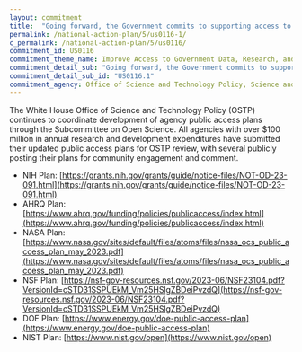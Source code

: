 ```yaml
---
layout: commitment
title:  "Going forward, the Government commits to supporting access to Federally-funded science and data through several mechanisms, including through the National Science and Technology Council’s Subcommittee on Open Science;"
permalink: /national-action-plan/5/us0116-1/
c_permalink: /national-action-plan/5/us0116/
commitment_id: US0116
commitment_theme_name: Improve Access to Government Data, Research, and Information
commitment_detail_sub: "Going forward, the Government commits to supporting access to Federally-funded science and data through several mechanisms, including through the National Science and Technology Council’s Subcommittee on Open Science;"
commitment_detail_sub_id: "US0116.1"
commitment_agency: Office of Science and Technology Policy, Science and Society team
---
```


The White House Office of Science and Technology Policy (OSTP) continues to coordinate development of agency public access plans through the Subcommittee on Open Science. All agencies with over $100 million in annual research and development expenditures have submitted their updated public access plans for OSTP review, with several publicly posting their plans for community engagement and comment.

* NIH Plan: [https://grants.nih.gov/grants/guide/notice-files/NOT-OD-23-091.html](https://grants.nih.gov/grants/guide/notice-files/NOT-OD-23-091.html)
* AHRQ Plan: [https://www.ahrq.gov/funding/policies/publicaccess/index.html](https://www.ahrq.gov/funding/policies/publicaccess/index.html) 
* NASA Plan: [https://www.nasa.gov/sites/default/files/atoms/files/nasa_ocs_public_access_plan_may_2023.pdf](https://www.nasa.gov/sites/default/files/atoms/files/nasa_ocs_public_access_plan_may_2023.pdf)
* NSF Plan: [https://nsf-gov-resources.nsf.gov/2023-06/NSF23104.pdf?VersionId=cSTD31SSPUEkM_Vm25HSlgZBDeiPvzdQ](https://nsf-gov-resources.nsf.gov/2023-06/NSF23104.pdf?VersionId=cSTD31SSPUEkM_Vm25HSlgZBDeiPvzdQ)
* DOE Plan: [https://www.energy.gov/doe-public-access-plan](https://www.energy.gov/doe-public-access-plan)
* NIST Plan: [https://www.nist.gov/open](https://www.nist.gov/open)